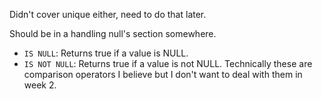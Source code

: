 
Didn't cover unique either, need to do that later.

Should be in a handling null's section somewhere. 
- `IS NULL`: Returns true if a value is NULL.
- `IS NOT NULL`: Returns true if a value is not NULL.
Technically these are comparison operators I believe but I don't want to deal with them in week 2.